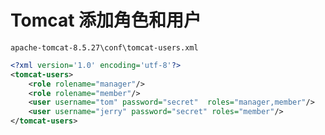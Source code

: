 # Tomcat 添加角色和用户

`apache-tomcat-8.5.27\conf\tomcat-users.xml`
```xml
<?xml version='1.0' encoding='utf-8'?>
<tomcat-users>
    <role rolename="manager"/>
    <role rolename="member"/>
    <user username="tom" password="secret"  roles="manager,member"/>
    <user username="jerry" password="secret" roles="member"/>
</tomcat-users>
```